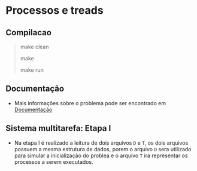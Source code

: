 # Processos e treads

## Compilacao

> make clean
>
> make
>
> make run

## Documentação

- Mais informações sobre o problema pode ser encontrado em [Documentação](https://github.com/danieldiv/trabalho-grafo/edit/main/README-DOC.md)

## Sistema multitarefa: Etapa I

- Na etapa I é realizado a leitura de dois arquivos `D` e `T`, os dois arquivos possuem a mesma estrutura de dados, porem o arquivo `D` sera utilizado para simular a inicialização do problea e o arquivo `T` ira representar os processos a serem executados.
